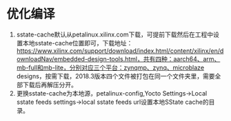 # 优化编译
1. sstate-cache默认从petalinux.xilinx.com下载，可提前下载然后在工程中设置本地sstate-cache位置即可，下载地址：https://www.xilinx.com/support/download/index.html/content/xilinx/en/downloadNav/embedded-design-tools.html，共有四种：aarch64、arm、mb-full和mb-lite，分别对应三个平台：zynqmp、zynq、microblaze designs，按需下载，2018.3版本四个文件被打包在同一个文件夹里，需要全部下载后再解压分开。
2. 更换sstate-cache为本地源，petalinux-config,Yocto Settings->Local sstate feeds settings->local sstate feeds url设置本地SState cache的目录。